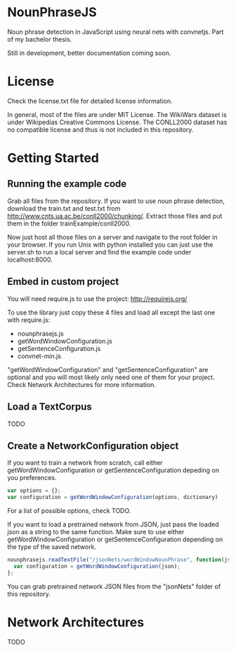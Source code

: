# NounPhraseJS
Noun phrase detection in JavaScript using neural nets with convnetjs. Part of my bachelor thesis.

Still in development, better documentation coming soon.

# License
Check the license.txt file for detailed license information.

In general, most of the files are under MIT License.
The WikiWars dataset is under Wikipedias Creative Commons License.
The CONLL2000 dataset has no compatible license and thus is not included in this repository.

# Getting Started
## Running the example code
Grab all files from the repository. If you want to use noun phrase detection, download the train.txt and test.txt from http://www.cnts.ua.ac.be/conll2000/chunking/. Extract those files and put them in the folder trainExample/conll2000.

Now just host all those files on a server and navigate to the root folder in your browser. If you run Unix with python installed you can just use the server.sh to run a local server and find the example code under localhost:8000.

## Embed in custom project
You will need require.js to use the project: http://requirejs.org/

To use the library just copy these 4 files and load all except the last one with require.js: 
- nounphrasejs.js
- getWordWindowConfiguration.js
- getSentenceConfiguration.js
- convnet-min.js

"getWordWindowConfiguration" and "getSentenceConfiguration" are optional and you will most likely only need one of them for your project. Check Network Architectures for more information.

## Load a TextCorpus

TODO

## Create a NetworkConfiguration object

If you want to train a network from scratch, call either getWordWindowConfiguration or getSentenceConfiguration depeding on you preferences.
```javascript
var options = {};
var configuration = getWordWindowConfiguration(options, dictionary)
```
For a list of possible options, check TODO.

If you want to load a pretrained network from JSON, just pass the loaded json as a string to the same function. Make sure to use either getWordWindowConfiguration or getSentenceConfiguration depending on the type of the saved network.
```javascript
nounphrasejs.readTextFile("/jsonNets/wordWindowNounPhrase", function(json) {
  var configuration = getWordWindowConfiguration(json);
};
```
You can grab pretrained network JSON files from the "jsonNets" folder of this repository.

# Network Architectures

TODO
